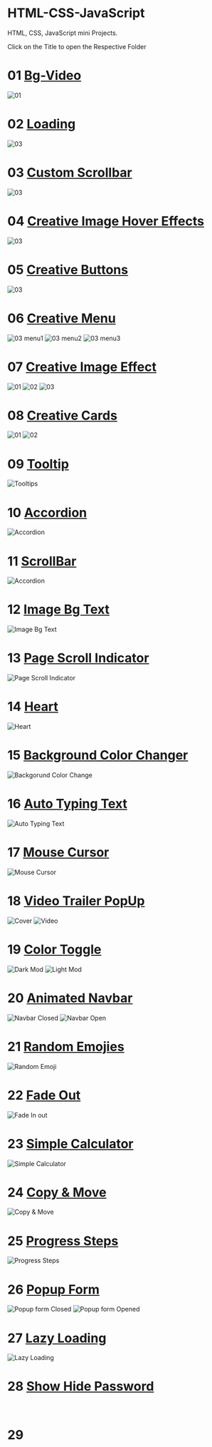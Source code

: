 # HTML-CSS-JavaScript
HTML, CSS, JavaScript mini Projects.

Click on the Title to open the Respective Folder

# 01 [Bg-Video](https://github.com/BhalliBhai/HTML-CSS-JavaScript/tree/main/01.bg-video)
<img src="https://github.com/BhalliBhai/HTML-CSS-JavaScript/blob/main/SnapShots/01-bg-video.png" alt="01">

# 02 [Loading](https://github.com/BhalliBhai/HTML-CSS-JavaScript/tree/main/02.Creative%20Loading%20Animation)
<img src="https://github.com/BhalliBhai/HTML-CSS-JavaScript/blob/main/SnapShots/02-Loading.png" alt="03">

# 03 [Custom Scrollbar](https://github.com/BhalliBhai/HTML-CSS-JavaScript/tree/main/03.%20Custom%20Scrollbar)
<img src="https://github.com/BhalliBhai/HTML-CSS-JavaScript/blob/main/SnapShots/03-customScrollbar.png" alt="03">

# 04 [Creative Image Hover Effects](https://github.com/BhalliBhai/HTML-CSS-JavaScript/tree/main/04.%20Creative%20Image%20Hover%20Effect)
<img src="https://github.com/BhalliBhai/HTML-CSS-JavaScript/blob/main/SnapShots/04-ImageHoverEffect.png" alt="03">

# 05 [Creative Buttons](https://github.com/BhalliBhai/HTML-CSS-JavaScript/tree/main/05.%20Top%205%20Creative%20Buttons)
<img src="https://github.com/BhalliBhai/HTML-CSS-JavaScript/blob/main/SnapShots/05-CreativeButtons.png" alt="03">

# 06 [Creative Menu](https://github.com/BhalliBhai/HTML-CSS-JavaScript/tree/main/06.%20Creative%20Menus)
<img src="https://github.com/BhalliBhai/HTML-CSS-JavaScript/blob/main/SnapShots/Menu(1).png" alt="03 menu1">
<img src="https://github.com/BhalliBhai/HTML-CSS-JavaScript/blob/main/SnapShots/Menu(2).png" alt="03 menu2">
<img src="https://github.com/BhalliBhai/HTML-CSS-JavaScript/blob/main/SnapShots/Menu(3).png" alt="03 menu3">

# 07 [Creative Image Effect](https://github.com/BhalliBhai/HTML-CSS-JavaScript/tree/main/07.%20Creative%20Image%20Effect)
<img src="https://github.com/BhalliBhai/HTML-CSS-JavaScript/blob/main/SnapShots/imageEffect1.png" alt="01">
<img src="https://github.com/BhalliBhai/HTML-CSS-JavaScript/blob/main/SnapShots/imageEffect2.png" alt="02">
<img src="https://github.com/BhalliBhai/HTML-CSS-JavaScript/blob/main/SnapShots/imageEffect3.png" alt="03">

# 08 [Creative Cards](https://github.com/BhalliBhai/HTML-CSS-JavaScript/tree/main/08.%20Creative%20Cards)
<img src="https://github.com/BhalliBhai/HTML-CSS-JavaScript/blob/main/SnapShots/CreativeCard1.png" alt="01">
<img src="https://github.com/BhalliBhai/HTML-CSS-JavaScript/blob/main/SnapShots/CreativeCard2.png" alt="02">

# 09 [Tooltip](https://github.com/BhalliBhai/HTML-CSS-JavaScript/tree/main/09.%20Tooltip)
<img src="https://github.com/BhalliBhai/HTML-CSS-JavaScript/blob/main/SnapShots/Tooltip.png" alt="Tooltips">

# 10 [Accordion](https://github.com/BhalliBhai/HTML-CSS-JavaScript/tree/main/10.%20Accordion)
<img src="https://github.com/BhalliBhai/HTML-CSS-JavaScript/blob/main/SnapShots/Acoordion.png" alt="Accordion">

# 11 [ScrollBar](https://github.com/BhalliBhai/HTML-CSS-JavaScript/tree/main/11.%20Scrollbar)
<img src="https://github.com/BhalliBhai/HTML-CSS-JavaScript/blob/main/SnapShots/ScrollBar.png" alt="Accordion">

# 12 [Image Bg Text](https://github.com/BhalliBhai/HTML-CSS-JavaScript/tree/main/12.%20Image%20Bg%20Text)
<img src="https://github.com/BhalliBhai/HTML-CSS-JavaScript/blob/main/SnapShots/imageBgText.png" alt="Image Bg Text">

# 13 [Page Scroll Indicator](https://github.com/BhalliBhai/HTML-CSS-JavaScript/tree/main/13.%20Page%20Scroll%20Indicator)
<img src="https://github.com/BhalliBhai/HTML-CSS-JavaScript/blob/main/SnapShots/Page-Scroll-Indicator.png" alt="Page Scroll Indicator">

# 14 [Heart](https://github.com/BhalliBhai/HTML-CSS-JavaScript/tree/main/14.%20Heart)
<img src="https://github.com/BhalliBhai/HTML-CSS-JavaScript/blob/main/SnapShots/Heart.png" alt="Heart">

# 15 [Background Color Changer](https://github.com/BhalliBhai/HTML-CSS-JavaScript/tree/main/15.%20Background%20Color%20Changer)
<img src="https://github.com/BhalliBhai/HTML-CSS-JavaScript/blob/main/SnapShots/BackgorundChange.png" alt="Backgorund Color Change">

# 16 [Auto Typing Text](https://github.com/BhalliBhai/HTML-CSS-JavaScript/tree/main/16.%20Auto%20Typing%20Text)
<img src="https://github.com/BhalliBhai/HTML-CSS-JavaScript/blob/main/SnapShots/AutoTypingText.png" alt="Auto Typing Text">

# 17 [Mouse Cursor](https://github.com/BhalliBhai/HTML-CSS-JavaScript/tree/main/17.%20Mouse%20Cursor)
<img src="https://github.com/BhalliBhai/HTML-CSS-JavaScript/blob/main/SnapShots/MouseCursor.png" alt="Mouse Cursor">

# 18 [Video Trailer PopUp](https://github.com/BhalliBhai/HTML-CSS-JavaScript/tree/main/18.%20Video%20Trailer%20Popup)
<img src="https://github.com/BhalliBhai/HTML-CSS-JavaScript/blob/main/SnapShots/VidTrailerCover.png" alt="Cover">
<img src="https://github.com/BhalliBhai/HTML-CSS-JavaScript/blob/main/SnapShots/VidTrailerPopup.png" alt="Video">

# 19 [Color Toggle](https://github.com/BhalliBhai/HTML-CSS-JavaScript/tree/main/19.%20Color%20Toggler)
<img src="https://github.com/BhalliBhai/HTML-CSS-JavaScript/blob/main/SnapShots/ColorToggleDark.png" alt="Dark Mod">
<img src="https://github.com/BhalliBhai/HTML-CSS-JavaScript/blob/main/SnapShots/ColorToggleLight.png" alt="Light Mod">

# 20 [Animated Navbar](https://github.com/BhalliBhai/HTML-CSS-JavaScript/tree/main/20.%20Animated%20Navigation)
<img src="https://github.com/BhalliBhai/HTML-CSS-JavaScript/blob/main/SnapShots/AnimatedNavbarClosed.png" alt="Navbar Closed">
<img src="https://github.com/BhalliBhai/HTML-CSS-JavaScript/blob/main/SnapShots/AnimatedNavbarOpen.png" alt="Navbar Open">

# 21 [Random Emojies](https://github.com/BhalliBhai/HTML-CSS-JavaScript/tree/main/21.%20Random%20Emojies)
<img src="https://github.com/BhalliBhai/HTML-CSS-JavaScript/blob/main/SnapShots/RandomEmoji.png" alt="Random Emoji">

# 22 [Fade Out](https://github.com/BhalliBhai/HTML-CSS-JavaScript/tree/main/22.%20Fade%20Out)
<img src="https://github.com/BhalliBhai/HTML-CSS-JavaScript/blob/main/SnapShots/FadeInOut.png" alt="Fade In out">

# 23 [Simple Calculator](https://github.com/BhalliBhai/HTML-CSS-JavaScript/tree/main/23.%20Simple%20Calculator)
<img src="https://github.com/BhalliBhai/HTML-CSS-JavaScript/blob/main/SnapShots/SimpleCalculator.png" alt="Simple Calculator">

# 24 [Copy & Move](https://github.com/BhalliBhai/HTML-CSS-JavaScript/tree/main/24.%20Copy%20and%20Move)
<img src="https://github.com/BhalliBhai/HTML-CSS-JavaScript/blob/main/SnapShots/CopyMove.png" alt="Copy & Move">

# 25 [Progress Steps](https://github.com/BhalliBhai/HTML-CSS-JavaScript/tree/main/25.%20Progress%20Steps)
<img src="https://github.com/BhalliBhai/HTML-CSS-JavaScript/blob/main/SnapShots/ProgressSteps.png" alt="Progress Steps">

# 26 [Popup Form](https://github.com/BhalliBhai/HTML-CSS-JavaScript/tree/main/26.%20Popup%20Form)
<img src="https://github.com/BhalliBhai/HTML-CSS-JavaScript/blob/main/SnapShots/PopupFormClosed.png" alt="Popup form Closed">
<img src="https://github.com/BhalliBhai/HTML-CSS-JavaScript/blob/main/SnapShots/PopupFormOpened.png" alt="Popup form Opened">

# 27 [Lazy Loading](https://github.com/BhalliBhai/HTML-CSS-JavaScript/tree/main/27.%20Lazy%20Loading)
<img src="https://github.com/BhalliBhai/HTML-CSS-JavaScript/blob/main/SnapShots/LazyLoading.png" alt="Lazy Loading">

# 28 [Show Hide Password]()
<img src="" alt="">
<img src="" alt="">

# 29 []()
<img src="" alt="">
<img src="" alt="">